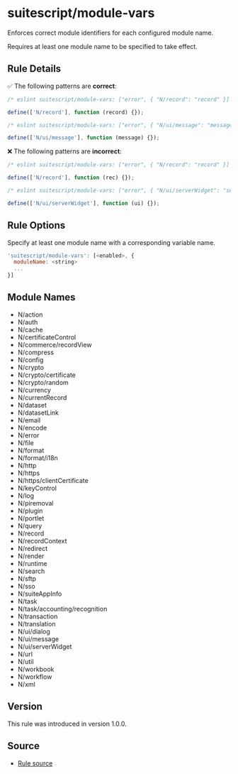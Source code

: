 # suitescript/module-vars

Enforces correct module identifiers for each configured module name.

Requires at least one module name to be specified to take effect.

## Rule Details

:white_check_mark: The following patterns are **correct**:

```js
/* eslint suitescript/module-vars: ["error", { "N/record": "record" }] */

define(['N/record'], function (record) {});
```

```js
/* eslint suitescript/module-vars: ["error", { "N/ui/message": "message" }] */

define(['N/ui/message'], function (message) {});
```

:x: The following patterns are **incorrect**:

```js
/* eslint suitescript/module-vars: ["error", { "N/record": "record" }] */

define(['N/record'], function (rec) {});
```

```js
/* eslint suitescript/module-vars: ["error", { "N/ui/serverWidget": "serverWidget" }] */

define(['N/ui/serverWidget'], function (ui) {});
```

## Rule Options

Specify at least one module name with a corresponding variable name.

```js
'suitescript/module-vars': [<enabled>, {
  moduleName: <string>
  ...
}]
```

## Module Names

- N/action
- N/auth
- N/cache
- N/certificateControl
- N/commerce/recordView
- N/compress
- N/config
- N/crypto
- N/crypto/certificate
- N/crypto/random
- N/currency
- N/currentRecord
- N/dataset
- N/datasetLink
- N/email
- N/encode
- N/error
- N/file
- N/format
- N/format/i18n
- N/http
- N/https
- N/https/clientCertificate
- N/keyControl
- N/log
- N/piremoval
- N/plugin
- N/portlet
- N/query
- N/record
- N/recordContext
- N/redirect
- N/render
- N/runtime
- N/search
- N/sftp
- N/sso
- N/suiteAppInfo
- N/task
- N/task/accounting/recognition
- N/transaction
- N/translation
- N/ui/dialog
- N/ui/message
- N/ui/serverWidget
- N/url
- N/util
- N/workbook
- N/workflow
- N/xml

## Version

This rule was introduced in version 1.0.0.

## Source

- [Rule source](../../lib/rules/module-vars.js)
